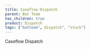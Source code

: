 ```yaml
---
title: Caseflow Dispatch
parent: Bat Team
has_children: true
product: Dispatch
tags: ["batteam", dispatch", "stuck"]
---
```


Caseflow Dispatch